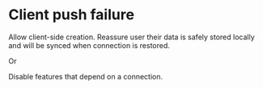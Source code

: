 # Client push failure

Allow client-side creation. Reassure user their data is safely stored locally and will be synced when connection is restored.

Or

Disable features that depend on a connection. 
